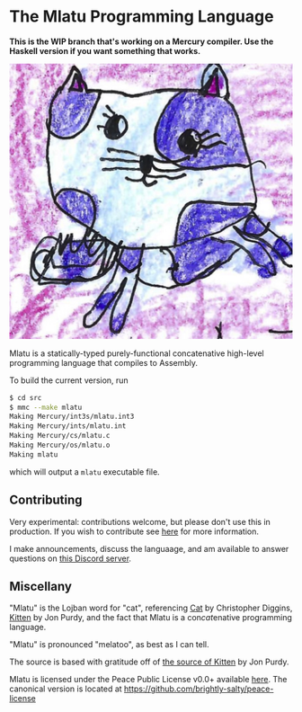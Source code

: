 # The Mlatu Programming Language

**This is the WIP branch that's working on a Mercury compiler. Use the Haskell version if you want something that works.**

![Mlatu logo](/logo.jpg)

Mlatu is a statically-typed purely-functional concatenative high-level programming language that compiles to Assembly.

To build the current version, run 
```sh
$ cd src 
$ mmc --make mlatu
Making Mercury/int3s/mlatu.int3
Making Mercury/ints/mlatu.int
Making Mercury/cs/mlatu.c
Making Mercury/os/mlatu.o
Making mlatu
```
which will output a `mlatu` executable file.
## Contributing

Very experimental: contributions welcome, but please don't use this in production. If you wish to contribute see [here](/CONTRIBUTING.md) for more information.

I make announcements, discuss the languaage, and am available to answer questions on [this Discord server](https://discord.gg/qNQV6nnAZj).

## Miscellany

"Mlatu" is the Lojban word for "cat", referencing [Cat](https://github.com/cdiggins/cat-language) by Christopher Diggins, [Kitten](https://kittenlang.org/) by Jon Purdy, and the fact that Mlatu is a con*cat*enative programming language.

"Mlatu" is pronounced "melatoo", as best as I can tell.

The source is based with gratitude off of [the source of Kitten](https://github.com/evincarofautumn/kitten) by Jon Purdy.

Mlatu is licensed under the Peace Public License v0.0+ available [here](LICENSE.md). The canonical version is located at https://github.com/brightly-salty/peace-license
